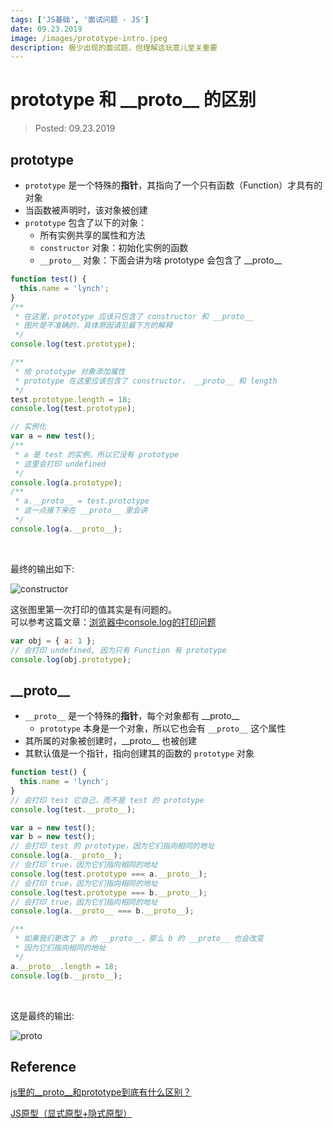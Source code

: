 ```yaml
---
tags: ['JS基础', '面试问题 - JS']
date: 09.23.2019
image: /images/prototype-intro.jpeg
description: 极少出现的面试题，但理解这玩意儿至关重要
---
```


# prototype 和 \_\_proto\_\_ 的区别

> Posted: 09.23.2019

<Tag />

## prototype

- `prototype` 是一个特殊的<span v-red>**指针**</span>，其指向了一个只有函数（Function）才具有的对象
- 当函数被声明时，该对象被创建
- `prototype` 包含了以下的对象：
  - 所有实例共享的属性和方法
  - `constructor` 对象：初始化实例的函数
  - `__proto__` 对象：下面会讲为啥 prototype 会包含了 \_\_proto\_\_

```javascript
function test() {
  this.name = 'lynch';
}
/**
 * 在这里，prototype 应该只包含了 constructor 和 __proto__
 * 图片是不准确的，具体原因请见最下方的解释
 */
console.log(test.prototype);

/**
 * 给 prototype 对象添加属性
 * prototype 在这里应该包含了 constructor， __proto__ 和 length
 */
test.prototype.length = 18;
console.log(test.prototype);

// 实例化
var a = new test();
/**
 * a 是 test 的实例，所以它没有 prototype
 * 这里会打印 undefined
 */
console.log(a.prototype);
/**
 * a.__proto__ = test.prototype
 * 这一点接下来在 __proto__ 里会讲
 */
console.log(a.__proto__);
```

<br />

最终的输出如下: 

![constructor](/images/constructor.png)

这张图里第一次打印的值其实是有问题的。  
可以参考这篇文章：[浏览器中console.log的打印问题](/js-basics/consolelog.md)

```javascript
var obj = { a: 1 };
// 会打印 undefined, 因为只有 Function 有 prototype
console.log(obj.prototype);
```

## \_\_proto\_\_

- `__proto__` 是一个特殊的<span v-red>**指针**</span>，每个对象都有 \_\_proto\_\_
  - `prototype` 本身是一个对象，所以它也会有 `__proto__` 这个属性
- 其所属的对象被创建时，\_\_proto\_\_ 也被创建
- 其默认值是一个指针，指向创建其的函数的 `prototype` 对象

```javascript
function test() {
  this.name = 'lynch';
}
// 会打印 test 它自己，而不是 test 的 prototype
console.log(test.__proto__);

var a = new test();
var b = new test();
// 会打印 test 的 prototype，因为它们指向相同的地址
console.log(a.__proto__);
// 会打印 true，因为它们指向相同的地址
console.log(test.prototype === a.__proto__);
// 会打印 true，因为它们指向相同的地址
console.log(test.prototype === b.__proto__);
// 会打印 true，因为它们指向相同的地址
console.log(a.__proto__ === b.__proto__);

/**
 * 如果我们更改了 a 的 __proto__，那么 b 的 __proto__ 也会改变
 * 因为它们指向相同的地址
 */
a.__proto__.length = 18;
console.log(b.__proto__);
```

<br />

这是最终的输出:

![__proto__](/images/proto.png)

## Reference

[js里的__proto__和prototype到底有什么区别？](https://www.jianshu.com/p/80bcf8b2004e)

[JS原型（显式原型+隐式原型）](https://www.jianshu.com/p/79f5549fa1e7)

<Disqus />
